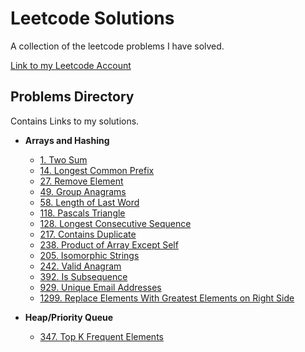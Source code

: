 # Leetcode Solutions
A collection of the leetcode problems I have solved.

[Link to my Leetcode Account](https://leetcode.com/jamespope/)

## Problems Directory
Contains Links to my solutions.
* **Arrays and Hashing**
  * [1. Two Sum](Arrays_And_Hashing/1_Two_Sum/solution.cpp)
  * [14. Longest Common Prefix](Arrays_And_Hashing/%2014_Longest_Common_Prefix/solution.cpp)
  * [27. Remove Element](Arrays_And_Hashing/27_Remove_Element/solution.cpp)
  * [49. Group Anagrams](Arrays_And_Hashing/49_Group_Anagrams/solution.cpp)
  * [58. Length of Last Word](Arrays_And_Hashing/58_Length_of_Last_Word/solution.cpp)
  * [118. Pascals Triangle](Arrays_And_Hashing/118_Pascals_Triangle/solution.cpp)
  * [128. Longest Consecutive Sequence](Arrays_And_Hashing/128_Longest_Consecutive_Sequence/solution.cpp)
  * [217. Contains Duplicate](Arrays_And_Hashing/217_Contains_Duplicate/solution.cpp)
  * [238. Product of Array Except Self](Arrays_And_Hashing/238_Product_Of_Array_Except_Self/Solution.cpp)
  * [205. Isomorphic Strings](Arrays_And_Hashing/205_Isomorphic_Strings/solution.cpp)
  * [242. Valid Anagram](Arrays_And_Hashing/242_Valid_Anagram/solution.cpp)
  * [392. Is Subsequence](Arrays_And_Hashing/392_Is_Subsequence/solution.cpp)
  * [929. Unique Email Addresses](Arrays_And_Hashing/929_Unique_Email_Addresses/solution.cpp)
  * [1299. Replace Elements With Greatest Elements on Right Side](Arrays_And_Hashing/1299_Replace_Elements_with_Greatest_Element_on_Right_Side/solution.cpp)
  
* **Heap/Priority Queue**
  * [347. Top K Frequent Elements](Heap_or_Priority_Queue/347_Top_K_Frequent_Elements/solution.cpp)
